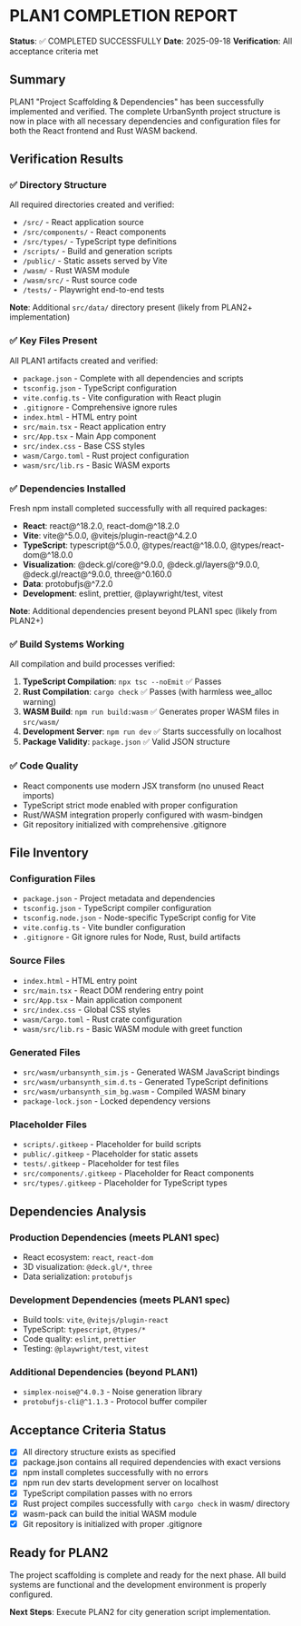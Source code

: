 # PLAN1 COMPLETION REPORT

**Status**: ✅ COMPLETED SUCCESSFULLY
**Date**: 2025-09-18
**Verification**: All acceptance criteria met

## Summary

PLAN1 "Project Scaffolding & Dependencies" has been successfully implemented and verified. The complete UrbanSynth project structure is now in place with all necessary dependencies and configuration files for both the React frontend and Rust WASM backend.

## Verification Results

### ✅ Directory Structure
All required directories created and verified:
- `/src/` - React application source
- `/src/components/` - React components
- `/src/types/` - TypeScript type definitions
- `/scripts/` - Build and generation scripts
- `/public/` - Static assets served by Vite
- `/wasm/` - Rust WASM module
- `/wasm/src/` - Rust source code
- `/tests/` - Playwright end-to-end tests

**Note**: Additional `src/data/` directory present (likely from PLAN2+ implementation)

### ✅ Key Files Present
All PLAN1 artifacts created and verified:
- `package.json` - Complete with all dependencies and scripts
- `tsconfig.json` - TypeScript configuration
- `vite.config.ts` - Vite configuration with React plugin
- `.gitignore` - Comprehensive ignore rules
- `index.html` - HTML entry point
- `src/main.tsx` - React application entry
- `src/App.tsx` - Main App component
- `src/index.css` - Base CSS styles
- `wasm/Cargo.toml` - Rust project configuration
- `wasm/src/lib.rs` - Basic WASM exports

### ✅ Dependencies Installed
Fresh npm install completed successfully with all required packages:
- **React**: react@^18.2.0, react-dom@^18.2.0
- **Vite**: vite@^5.0.0, @vitejs/plugin-react@^4.2.0
- **TypeScript**: typescript@^5.0.0, @types/react@^18.0.0, @types/react-dom@^18.0.0
- **Visualization**: @deck.gl/core@^9.0.0, @deck.gl/layers@^9.0.0, @deck.gl/react@^9.0.0, three@^0.160.0
- **Data**: protobufjs@^7.2.0
- **Development**: eslint, prettier, @playwright/test, vitest

**Note**: Additional dependencies present beyond PLAN1 spec (likely from PLAN2+)

### ✅ Build Systems Working
All compilation and build processes verified:

1. **TypeScript Compilation**: `npx tsc --noEmit` ✅ Passes
2. **Rust Compilation**: `cargo check` ✅ Passes (with harmless wee_alloc warning)
3. **WASM Build**: `npm run build:wasm` ✅ Generates proper WASM files in `src/wasm/`
4. **Development Server**: `npm run dev` ✅ Starts successfully on localhost
5. **Package Validity**: `package.json` ✅ Valid JSON structure

### ✅ Code Quality
- React components use modern JSX transform (no unused React imports)
- TypeScript strict mode enabled with proper configuration
- Rust/WASM integration properly configured with wasm-bindgen
- Git repository initialized with comprehensive .gitignore

## File Inventory

### Configuration Files
- `package.json` - Project metadata and dependencies
- `tsconfig.json` - TypeScript compiler configuration
- `tsconfig.node.json` - Node-specific TypeScript config for Vite
- `vite.config.ts` - Vite bundler configuration
- `.gitignore` - Git ignore rules for Node, Rust, build artifacts

### Source Files
- `index.html` - HTML entry point
- `src/main.tsx` - React DOM rendering entry point
- `src/App.tsx` - Main application component
- `src/index.css` - Global CSS styles
- `wasm/Cargo.toml` - Rust crate configuration
- `wasm/src/lib.rs` - Basic WASM module with greet function

### Generated Files
- `src/wasm/urbansynth_sim.js` - Generated WASM JavaScript bindings
- `src/wasm/urbansynth_sim.d.ts` - Generated TypeScript definitions
- `src/wasm/urbansynth_sim_bg.wasm` - Compiled WASM binary
- `package-lock.json` - Locked dependency versions

### Placeholder Files
- `scripts/.gitkeep` - Placeholder for build scripts
- `public/.gitkeep` - Placeholder for static assets
- `tests/.gitkeep` - Placeholder for test files
- `src/components/.gitkeep` - Placeholder for React components
- `src/types/.gitkeep` - Placeholder for TypeScript types

## Dependencies Analysis

### Production Dependencies (meets PLAN1 spec)
- React ecosystem: `react`, `react-dom`
- 3D visualization: `@deck.gl/*`, `three`
- Data serialization: `protobufjs`

### Development Dependencies (meets PLAN1 spec)
- Build tools: `vite`, `@vitejs/plugin-react`
- TypeScript: `typescript`, `@types/*`
- Code quality: `eslint`, `prettier`
- Testing: `@playwright/test`, `vitest`

### Additional Dependencies (beyond PLAN1)
- `simplex-noise@^4.0.3` - Noise generation library
- `protobufjs-cli@^1.1.3` - Protocol buffer compiler

## Acceptance Criteria Status

- [x] All directory structure exists as specified
- [x] package.json contains all required dependencies with exact versions
- [x] npm install completes successfully with no errors
- [x] npm run dev starts development server on localhost
- [x] TypeScript compilation passes with no errors
- [x] Rust project compiles successfully with `cargo check` in wasm/ directory
- [x] wasm-pack can build the initial WASM module
- [x] Git repository is initialized with proper .gitignore

## Ready for PLAN2

The project scaffolding is complete and ready for the next phase. All build systems are functional and the development environment is properly configured.

**Next Steps**: Execute PLAN2 for city generation script implementation.